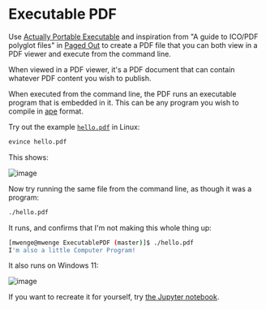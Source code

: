 # Executable PDF
Use [Actually Portable Executable](https://justine.lol/ape.html) and inspiration from
"A guide to ICO/PDF polyglot files" in [Paged Out](https://pagedout.institute/download/PagedOut_001_beta1.pdf)
to create a PDF file that you can both view in a PDF viewer and execute from the command line.

When viewed in a PDF viewer, it's a PDF document that can contain whatever PDF content you wish to publish.

When executed from the command line, the PDF runs an executable program that is embedded in it. This can be any
program you wish to compile in [ape](https://justine.lol/ape.html) format.

Try out the example [`hello.pdf`](hello.pdf) in Linux:
```bash
evince hello.pdf
```
This shows:

![image](https://github.com/mwenge/ExecutablePDF/assets/58846/aa9c2682-d64a-46cc-831e-8e55a51ef6c5)


Now try running the same file from the command line, as though it was a program:
```bash
./hello.pdf
```
It runs, and confirms that I'm not making this whole thing up:
```bash
[mwenge@mwenge ExecutablePDF (master)]$ ./hello.pdf
I'm also a little Computer Program!
```
It also runs on Windows 11:

![image](https://github.com/mwenge/ExecutablePDF/assets/58846/857096a5-b256-44a1-9b7a-8e5b15da23aa)

If you want to recreate it for yourself, try [the Jupyter notebook](Create%20Executable%20PDF.ipynb).

